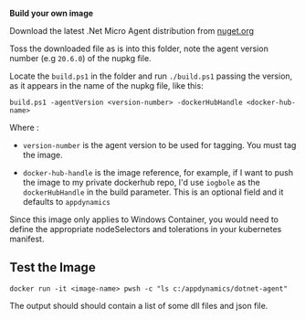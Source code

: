 **Build your own image**

Download the latest .Net Micro Agent distribution from [nuget.org](https://www.nuget.org/packages/AppDynamics.Agent.Distrib.Micro.Windows/)

Toss the downloaded file as is into this folder, note the agent version number (e.g `20.6.0`) of the nupkg file.  

Locate the `build.ps1` in the folder and run `./build.ps1` passing the version, as it appears in the name of the nupkg file, like this:

`build.ps1 -agentVersion <version-number> -dockerHubHandle <docker-hub-name>`

Where :

-  `version-number` is the agent version to be used for tagging. You must tag the image.

-  `docker-hub-handle` is the image reference, for example, if I want to push the image to my private dockerhub repo, I'd use `iogbole` as the `dockerHubHandle` in the build parameter.  This is an optional field and it defaults to `appdynamics`

Since this image only applies to Windows Container, you  would need to define the appropriate nodeSelectors and tolerations in your kubernetes manifest.

## Test the Image

`docker run -it <image-name> pwsh -c "ls c:/appdynamics/dotnet-agent"`

The output should should contain a list of some dll files and json file. 

